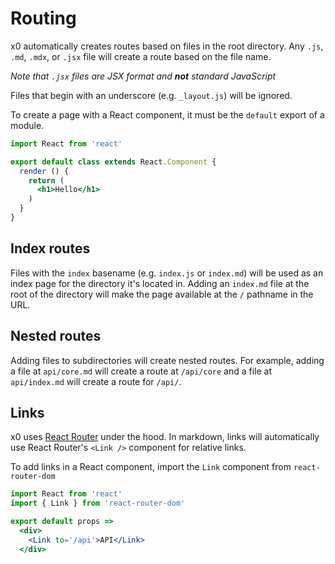 
# Routing

x0 automatically creates routes based on files in the root directory.
Any `.js`, `.md`, `.mdx`, or `.jsx` file will create a route based on the file name.

*Note that `.jsx` files are JSX format and **not** standard JavaScript*

Files that begin with an underscore (e.g. `_layout.js`) will be ignored.

To create a page with a React component, it must be the `default` export of a module.

```jsx
import React from 'react'

export default class extends React.Component {
  render () {
    return (
      <h1>Hello</h1>
    )
  }
}
```

## Index routes

Files with the `index` basename (e.g. `index.js` or `index.md`) will be used as an index page for the directory it's located in. Adding an `index.md` file at the root of the directory will make the page available at the `/` pathname in the URL.

## Nested routes

Adding files to subdirectories will create nested routes.
For example, adding a file at `api/core.md` will create a route at `/api/core` and a file at `api/index.md` will create a route for `/api/`.

## Links

x0 uses [React Router][react-router] under the hood.
In markdown, links will automatically use React Router's `<Link />` component for relative links.

To add links in a React component, import the `Link` component from `react-router-dom`

```jsx
import React from 'react'
import { Link } from 'react-router-dom'

export default props =>
  <div>
    <Link to='/api'>API</Link>
  </div>
```

[react-router]: https://github.com/ReactTraining/react-router
